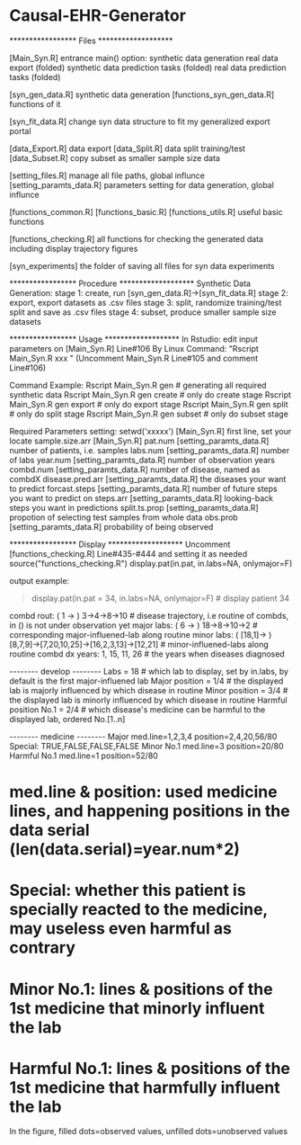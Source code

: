 # Causal-EHR-Generator


***************** Files *******************

[Main_Syn.R]  entrance main()
option: synthetic data generation
	real data export (folded)
	synthetic data prediction tasks (folded)
	real data prediction tasks (folded)

[syn_gen_data.R]  synthetic data generation
[functions_syn_gen_data.R] functions of it

[syn_fit_data.R]  change syn data structure to fit my generalized export portal

[data_Export.R]  data export
[data_Split.R]  data split training/test
[data_Subset.R]  copy subset as smaller sample size data

[setting_files.R]  manage all file paths, global influnce
[setting_paramts_data.R]  parameters setting for data generation, global influnce


[functions_common.R] [functions_basic.R] [functions_utils.R]
useful basic functions 

[functions_checking.R]  all functions for checking the generated data
			including display trajectory figures

[syn_experiments]  the folder of saving all files for syn data experiments



***************** Procedure *******************
Synthetic Data Generation:
stage 1: create, run [syn_gen_data.R]->[syn_fit_data.R]
stage 2: export, export datasets as .csv files
stage 3: split, randomize training/test split and save as .csv files
stage 4: subset, produce smaller sample size datasets



***************** Usage *******************
In Rstudio: edit input parameters on [Main_Syn.R] Line#106
By Linux Command: "Rscript Main_Syn.R xxx "
(Uncomment Main_Syn.R Line#105 and comment Line#106)

Command Example:
Rscript Main_Syn.R gen   # generating all required synthetic data
Rscript Main_Syn.R gen create  #  only do create stage
Rscript Main_Syn.R gen export  #  only do export stage
Rscript Main_Syn.R gen split  #  only do split stage
Rscript Main_Syn.R gen subset  #  only do subset stage

Required Parameters setting:
setwd('xxxxx')  [Main_Syn.R] first line, set your locate
sample.size.arr  [Main_Syn.R] 
pat.num  [setting_paramts_data.R] number of patients, i.e. samples
labs.num  [setting_paramts_data.R] number of labs
year.num  [setting_paramts_data.R] number of observation years
combd.num  [setting_paramts_data.R] number of disease, named as combdX
disease.pred.arr  [setting_paramts_data.R] the diseases your want to predict
forcast.steps  [setting_paramts_data.R] number of future steps you want to predict on
steps.arr  [setting_paramts_data.R] looking-back steps you want in predictions
split.ts.prop  [setting_paramts_data.R] propotion of selecting test samples from whole data
obs.prob  [setting_paramts_data.R] probability of being observed


***************** Display *******************
Uncomment [functions_checking.R] Line#435-#444 and setting it as needed
source("functions_checking.R")
display.pat(in.pat, in.labs=NA, onlymajor=F)

output example:

> display.pat(in.pat = 34, in.labs=NA, onlymajor=F)   # display patient 34

combd rout: ( 1 -> ) 3->4->8->10   # disease trajectory, i.e routine of combds, in () is not under observation yet
major labs: ( 6 -> ) 18->8->10->2   # corresponding major-influened-lab along routine
minor labs: ( [18,1]-> ) [8,7,9]->[7,20,10,25]->[16,2,3,13]->[12,21]   # minor-influened-labs along routine
combd dx years: 1, 15, 11, 26   # the years when diseases diagnosed

-------- develop --------
Labs = 18   # which lab to display, set by in.labs, by default is the first major-influened lab
Major position = 1/4   # the displayed lab is majorly influenced by which disease in routine
Minor position = 3/4  # the displayed lab is minorly influenced by which disease in routine
Harmful position No.1 = 2/4  # which disease's medicine can be harmful to the displayed lab, ordered No.[1..n]

-------- medicine --------
Major med.line=1,2,3,4 position=2,4,20,56/80 Special: TRUE,FALSE,FALSE,FALSE
Minor No.1 med.line=3 position=20/80
Harmful No.1 med.line=1 position=52/80

# med.line & position: used medicine lines, and happening positions in the data serial (len(data.serial)=year.num*2)
# Special: whether this patient is specially reacted to the medicine, may useless even harmful as contrary
# Minor No.1: lines & positions of the 1st medicine that minorly influent the lab
# Harmful No.1: lines & positions of the 1st medicine that harmfully influent the lab 

In the figure, filled dots=observed values, unfilled dots=unobserved values






